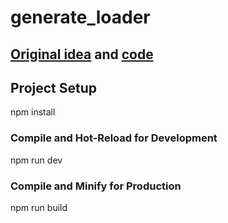 # generate_loader

## [Original idea](https://www.youtube.com/watch?v=ORxJ-lu89e8) and [code](https://codepen.io/miocene/pen/WNLQKEJ)


## Project Setup

npm install

### Compile and Hot-Reload for Development

npm run dev

### Compile and Minify for Production

npm run build
